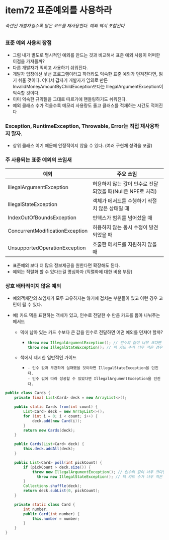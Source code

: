 # item72 표준예외를 사용하라



###### 숙련된 개발자일수록 많은 코드를 재사용한다.  예외 역시 포함된다. 



### 표준 예외 사용의 장점

- 그럼 내가 별도로 명시적인 예외를 만드는 것과 비교해서 표준 예외 사용이 어떠한 이점을 가져올까?
- 다른 개발자가 익히고 사용하기 쉬워진다. 
- 개발자 입장에선 낯선 프로그램이라고 하더라도 익숙한 표준 예외가 던져진다면, 읽기 쉬울 것이다. 어디서 갑자기 개발자가 임의로 만든 InvalidMoneyAmountByChildException보다는 IllegalArgumentException이 익숙할 것이다.
- 이미 익숙한 규약들을 그대로 따르기에 핸들링하기도 쉬워진다. 
- 예외 클래스 수가 적을수록 메모리 사용량도 줄고 클래스를 적재하는 시간도 적어진다



### Exception, RuntimeException, Throwable, Error는 직접 재사용하지 말자. 

- 상위 클래스 이기 때문에 안정적이지 않을 수 있다. (여러 구현체 성격을 포괄)



### 주 사용되는 표준 예외의 쓰임새

| 예외                            | 주요 쓰임                                                  |
| ------------------------------- | ---------------------------------------------------------- |
| IllegalArgumentException        | 허용하지 않는 값이 인수로 전달되었을 때(Null은 NPE로 처리) |
| IllegalStateException           | 객체가 메서드를 수행하기 적절치 않은 상태일 때             |
| IndexOutOfBoundsException       | 인덱스가 범위를 넘어섰을 때                                |
| ConcurrentModificationException | 허용하지 않는 동시 수정이 발견되었을 때                    |
| UnsupportedOperationException   | 호출한 메서드를 지원하지 않을 때                           |

- 표준예외 보다 더 많으 정보제공을 원한다면 확장해도 된다.
- 예외는 직렬화 할 수 있다는걸 명심하자 (직렬화에 대한 비용 부담)





### 상호 배타적이지 않은 예외

- 예외객체간의 쓰임새가 모두 고유하지는 않기에 겹치는 부분들이 있고 이런 경우 고민이 될 수 있다.

- 예) 카드 덱을 표현하는 객체가 있고, 인수로 전달한 수 만큼 카드를 뽑아 나눠주는 메서드

  - 덱에 남아 있는 카드 수보다 큰 값을 인수로 전달하면 어떤 예외를 던져야 할까? 

    - ~~~java
      throw new IllegalArgumentException(); // 인수의 값이 너무 크다면
      throw new IllegalStateException(); // 덱 카드 수가 너무 적은 경우
      ~~~

  - 책에서 제시한 일반적인 가이드

    - ~~~
      - 인수 값과 무관하게 실패했을 것이라면 IllegalStateException을 던진다. 
      - 인수 값에 따라 성공할 수 있었다면 IllegalArgumentException을 던진다.
      ~~~

~~~java
public class Cards {
    private final List<Card> deck = new ArrayList<>();

    public static Cards from(int count) {
        List<Card> deck = new ArrayList<>();
        for (int i = 0; i < count; i++) {
            deck.add(new Card(i));
        }
        return new Cards(deck);
    }

    public Cards(List<Card> deck) {
        this.deck.addAll(deck);
    }

    public List<Card> poll(int pickCount) {
        if (pickCount > deck.size()) {
            throw new IllegalArgumentException(); // 인수의 값이 너무 크다면
	          throw new IllegalStateException(); // 덱 카드 수가 너무 적은 경우
        }
        Collections.shuffle(deck);
        return deck.subList(0, pickCount);
    }

    private static class Card {
        int number;
        public Card(int number) {
            this.number = number;
        }
    }
}
~~~





